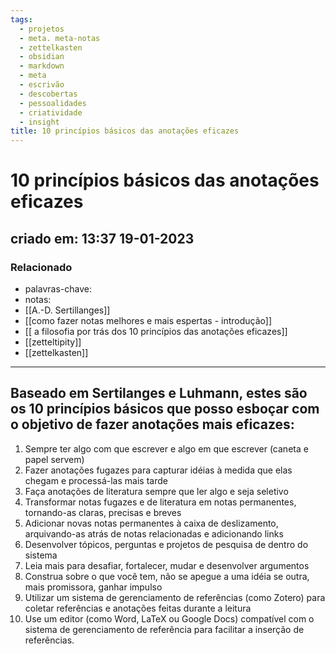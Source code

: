 ```yaml
---
tags:
  - projetos
  - meta. meta-notas
  - zettelkasten
  - obsidian
  - markdown
  - meta
  - escrivão
  - descobertas
  - pessoalidades
  - criatividade
  - insight
title: 10 princípios básicos das anotações eficazes
---
```

# 10 princípios básicos das anotações eficazes
## criado em: 13:37 19-01-2023

### Relacionado
- palavras-chave: 
- notas: 
- [[A.-D. Sertillanges]]
- [[como fazer notas melhores e mais espertas - introdução]]
- [[ a filosofia por trás dos 10 princípios das anotações eficazes]]
- [[zetteltipity]]
- [[zettelkasten]]
---
## Baseado em Sertilanges e Luhmann, estes são os 10 princípios básicos que posso esboçar com o objetivo de fazer anotações mais eficazes:

1.  Sempre ter algo com que escrever e algo em que escrever (caneta e papel servem)
2.  Fazer anotações fugazes para capturar idéias à medida que elas chegam e processá-las mais tarde
3.  Faça anotações de literatura sempre que ler algo e seja seletivo
4.  Transformar notas fugazes e de literatura em notas permanentes, tornando-as claras, precisas e breves
5.  Adicionar novas notas permanentes à caixa de deslizamento, arquivando-as atrás de notas relacionadas e adicionando links
6.  Desenvolver tópicos, perguntas e projetos de pesquisa de dentro do sistema
7.  Leia mais para desafiar, fortalecer, mudar e desenvolver argumentos
8.  Construa sobre o que você tem, não se apegue a uma idéia se outra, mais promissora, ganhar impulso
9.  Utilizar um sistema de gerenciamento de referências (como Zotero) para coletar referências e anotações feitas durante a leitura
10.  Use um editor (como Word, LaTeX ou Google Docs) compatível com o sistema de gerenciamento de referência para facilitar a inserção de referências.

